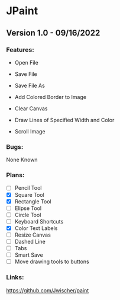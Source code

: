 # JPaint

## Version 1.0 - 09/16/2022

### Features:

-  Open File
  
-  Save File
  
-  Save File As
  
-  Add Colored Border to Image

-  Clear Canvas

-  Draw Lines of Specified Width and Color

-  Scroll Image

### Bugs:

None Known
  
  
### Plans:
- [ ] Pencil Tool
- [X] Square Tool
- [X] Rectangle Tool
- [ ] Elipse Tool
- [ ] Circle Tool
- [ ] Keyboard Shortcuts
- [X] Color Text Labels
- [ ] Resize Canvas
- [ ] Dashed Line
- [ ] Tabs
- [ ] Smart Save
- [ ] Move drawing tools to buttons

### Links:

https://github.com/Jwischer/paint
